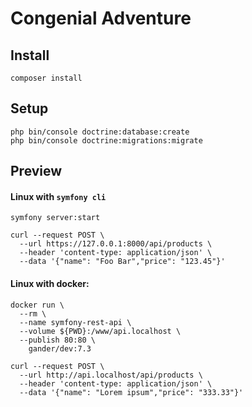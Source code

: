 # Congenial Adventure

## Install

```shell script
composer install
```

## Setup
```shell script
php bin/console doctrine:database:create
php bin/console doctrine:migrations:migrate
```

## Preview

#### Linux with `symfony cli`
```shell script
symfony server:start
```
```shell script
curl --request POST \
  --url https://127.0.0.1:8000/api/products \
  --header 'content-type: application/json' \
  --data '{"name": "Foo Bar","price": "123.45"}'
```

#### Linux with docker:
```shell script
docker run \
  --rm \
  --name symfony-rest-api \
  --volume ${PWD}:/www/api.localhost \
  --publish 80:80 \
    gander/dev:7.3
```
```shell script
curl --request POST \
  --url http://api.localhost/api/products \
  --header 'content-type: application/json' \
  --data '{"name": "Lorem ipsum","price": "333.33"}'
```
 

